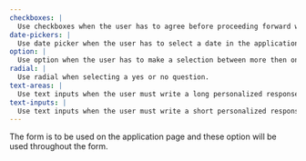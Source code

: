 ```yaml
---
checkboxes: |
  Use checkboxes when the user has to agree before proceeding forward with the submission.
date-pickers: |
  Use date picker when the user has to select a date in the application.
option: |
  Use option when the user has to make a selection between more then one option in a list.
radial: |
  Use radial when selecting a yes or no question.
text-areas: |
  Use text inputs when the user must write a long personalized response to the question.
text-inputs: |
  Use text inputs when the user must write a short personalized response to the question.
---
```


The form is to be used on the application page and these option will be used throughout the form.
